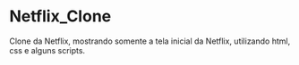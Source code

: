 # Netflix_Clone
Clone da Netflix, mostrando somente a tela inicial da Netflix, utilizando html, css e alguns scripts.
